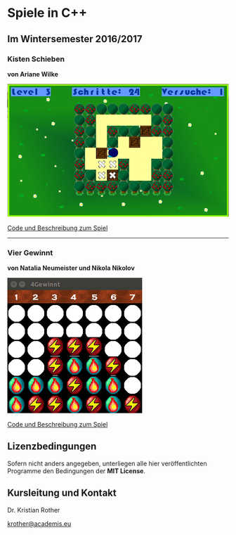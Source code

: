 
# Spiele in C++

## Im Wintersemester 2016/2017

### Kisten Schieben

**von Ariane Wilke**

![Kisten schieben](projekte_ws2016/kisten_schieben/kisten_schieben2.png)

[Code und Beschreibung zum Spiel](projekte_ws2017/kisten_schieben/README.md)

----

### Vier Gewinnt

**von Natalia Neumeister und Nikola Nikolov**

![Vier gewinnt](projekte_ws2017/vier_gewinnt/vier_gewinnt.png)

[Code und Beschreibung zum Spiel](projekte_ws2017/vier_gewinnt/README.md)



## Lizenzbedingungen

Sofern nicht anders angegeben, unterliegen alle hier veröffentlichten Programme den Bedingungen der **MIT License**. 


## Kursleitung und Kontakt

Dr. Kristian Rother

[krother@academis.eu](mailto:krother@academis.eu)
